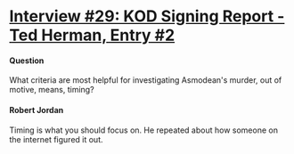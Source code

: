 # [Interview #29: KOD Signing Report - Ted Herman, Entry #2](https://www.theoryland.com/intvmain.php?i=29#2)

#### Question

What criteria are most helpful for investigating Asmodean's murder, out of motive, means, timing?

#### Robert Jordan

Timing is what you should focus on. He repeated about how someone on the internet figured it out.

